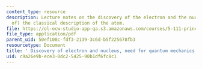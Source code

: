 ```yaml
---
content_type: resource
description: Lecture notes on the discovery of the electron and the nucleus, and (failure
  of) the classical description of the atom.
file: https://ol-ocw-studio-app-qa.s3.amazonaws.com/courses/5-111-principles-of-chemical-science-fall-2008/c9a26e9bece30dc2542590b1df6fc8c1_lecnotes02.pdf
file_type: application/pdf
parent_uid: 50ef108c-fdf3-2139-3c6d-b5f225678fb3
resourcetype: Document
title: ' Discovery of electron and nucleus, need for quantum mechanics'
uid: c9a26e9b-ece3-0dc2-5425-90b1df6fc8c1
---
```

